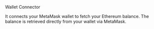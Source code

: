 Wallet Connector

It connects your MetaMask wallet to fetch your Ethereum balance. The balance is retrieved directly from your wallet via MetaMask.
